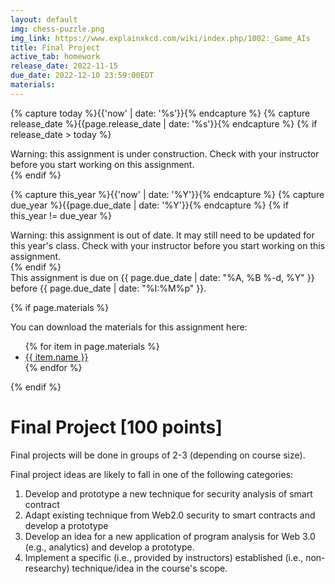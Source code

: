 ```yaml
---
layout: default
img: chess-puzzle.png
img_link: https://www.explainxkcd.com/wiki/index.php/1002:_Game_AIs
title: Final Project
active_tab: homework
release_date: 2022-11-15
due_date: 2022-12-10 23:59:00EDT
materials:
---
```


<!-- Check whether the assignment is ready to release -->
{% capture today %}{{'now' | date: '%s'}}{% endcapture %}
{% capture release_date %}{{page.release_date | date: '%s'}}{% endcapture %}
{% if release_date > today %} 
<div class="alert alert-danger">
Warning: this assignment is under construction.  Check with your instructor before you start working on this assignment.
</div>
{% endif %}
<!-- End of check whether the assignment is up to date -->


<!-- Check whether the assignment is up to date -->
{% capture this_year %}{{'now' | date: '%Y'}}{% endcapture %}
{% capture due_year %}{{page.due_date | date: '%Y'}}{% endcapture %}
{% if this_year != due_year %} 
<div class="alert alert-danger">
Warning: this assignment is out of date.  It may still need to be updated for this year's class.  Check with your instructor before you start working on this assignment.
</div>
{% endif %}
<!-- End of check whether the assignment is up to date -->


<div class="alert alert-info">
This assignment is due on {{ page.due_date | date: "%A, %B %-d, %Y" }} before {{ page.due_date | date: "%I:%M%p" }}. 
</div>


{% if page.materials %}
<div class="alert alert-info">
You can download the materials for this assignment here:
<ul>
{% for item in page.materials %}
<li><a href="{{item.url}}">{{ item.name }}</a></li>
{% endfor %}
</ul>
</div>
{% endif %}




Final Project [100 points]
=============================================================

Final projects will be done in groups of 2-3 (depending on course size).


Final project ideas are likely to fall in one of the following categories:
1. Develop and prototype a new technique for security analysis of smart contract
2. Adapt existing technique from Web2.0 security to smart contracts and develop a prototype
3. Develop an idea for a new application of program analysis for Web 3.0 (e.g., analytics) and develop a prototype.
4. Implement a specific (i.e., provided by instructors) established (i.e., non-researchy) technique/idea in the course's scope.


